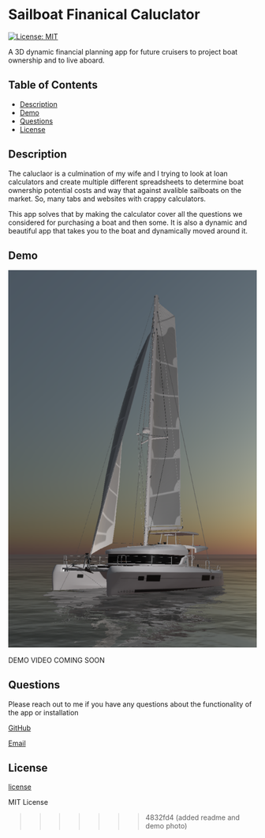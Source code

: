 # Sailboat Finanical Caluclator 
[![License: MIT](https://img.shields.io/badge/License-MIT-yellow.svg)](https://opensource.org/licenses/MIT)

A 3D dynamic financial planning app for future cruisers to project boat ownership and to live aboard.

## Table of Contents

- [Description](#description)
- [Demo](#demo)
- [Questions](#questions)
- [License](#license)

## Description

The caluclaor is a culmination of my wife and I trying to look at loan calculators and create multiple different spreadsheets to determine boat ownership potential costs and way that against avalible sailboats on the market. So, many tabs and websites with crappy calculators. 

This app solves that by making the calculator cover all the questions we considered for purchasing a boat and then some. It is also a dynamic and beautiful app that takes you to the boat and dynamically moved around it. 

## Demo

![screenshot](./assets/Screenshot%202023-07-31%20at%208.27.30%20AM.png)

DEMO VIDEO COMING SOON

## Questions
Please reach out to me if you have any questions about the functionality of the app or installation

[GitHub](https://github.com/1willcobb)

[Email](mailto:cobb.will@gmail.com)

## License

[license](http://choosealicense.com/licenses/mit/)

MIT License
>>>>>>> 4832fd4 (added readme and demo photo)
